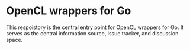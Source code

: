 # OpenCL wrappers for Go

This respoistory is the central entry point for OpenCL wrappers for Go.
It serves as the central information source, issue tracker, and discussion space.
